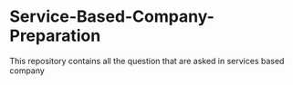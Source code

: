 # Service-Based-Company-Preparation
This repository contains all the question that are asked in services based company
